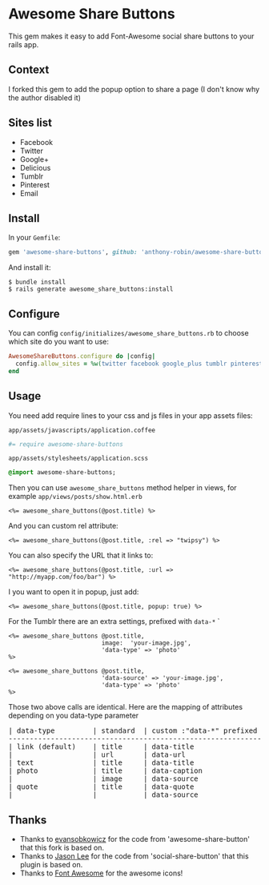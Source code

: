 # Awesome Share Buttons

This gem makes it easy to add Font-Awesome social share buttons to your rails app.

## Context
I forked this gem to add the popup option to share a page (I don't know why the author disabled it)

## Sites list

* Facebook
* Twitter
* Google+
* Delicious
* Tumblr
* Pinterest
* Email

## Install

In your `Gemfile`:

```ruby
gem 'awesome-share-buttons', github: 'anthony-robin/awesome-share-buttons'
```

And install it:

```shell
$ bundle install
$ rails generate awesome_share_buttons:install
```

## Configure

You can config `config/initializes/awesome_share_buttons.rb` to choose which site do you want to use:

```ruby
AwesomeShareButtons.configure do |config|
  config.allow_sites = %w(twitter facebook google_plus tumblr pinterest email)
end
```

## Usage

You need add require lines to your css and js files in your app assets files:

`app/assets/javascripts/application.coffee`

```coffee
#= require awesome-share-buttons
```

`app/assets/stylesheets/application.scss`

```sass
@import awesome-share-buttons;
```

Then you can use `awesome_share_buttons` method helper in views, for example `app/views/posts/show.html.erb`

```erb
<%= awesome_share_buttons(@post.title) %>
```

And you can custom rel attribute:

```erb
<%= awesome_share_buttons(@post.title, :rel => "twipsy") %>
```

You can also specify the URL that it links to:

```erb
<%= awesome_share_buttons(@post.title, :url => "http://myapp.com/foo/bar") %>
```

I you want to open it in popup, just add:

```erb
<%= awesome_share_buttons(@post.title, popup: true) %>
```


For the Tumblr there are an extra settings, prefixed with `data-*`  `
```erb
<%= awesome_share_buttons @post.title, 
                          image:  'your-image.jpg', 
                          'data-type' => 'photo'
%>

<%= awesome_share_buttons @post.title,
                          'data-source' => 'your-image.jpg',
                          'data-type' => 'photo'
%>
```
Those two above calls are identical.
Here are the mapping of attributes depending on you data-type parameter

<pre>
| data-type         | standard  | custom :"data-*" prefixed  |
--------------------------------------------------------------
| link (default)    | title     | data-title                 |
|                   | url       | data-url                   |
| text              | title     | data-title                 |
| photo             | title     | data-caption               |
|                   | image     | data-source                |
| quote             | title     | data-quote                 |
|                   |           | data-source                |
</pre>

## Thanks

* Thanks to [evansobkowicz](https://github.com/evansobkowicz) for the code from 'awesome-share-button' that this fork is based on.
* Thanks to [Jason Lee](https://github.com/huacnlee) for the code from 'social-share-button' that this plugin is based on.
* Thanks to [Font Awesome](http://fontawesome.io/) for the awesome icons!
